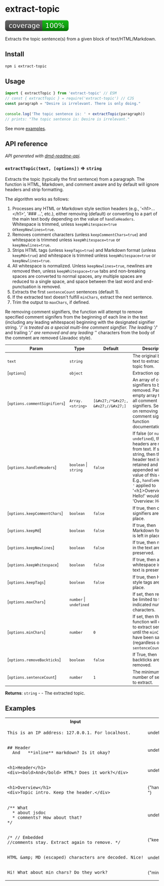 # extract-topic
[![coverage: 100%](./.readme-assets/coverage.svg)](https://github.com/liquid-labs/extract-topic/pulls?q=is%3Apr+is%3Aclosed)

Extracts the topic sentence(s) from a given block of text/HTML/Markdown.

## Install

```bash
npm i extract-topic
```

## Usage

```js
import { extractTopic } from 'extract-topic' // ESM
// const { extractTopic } = require('extract-topic') // CJS
const paragraph = "Desire is irrelevant. There is only doing."

console.log('The topic sentence is: ' + extractTopic(paragraph))
// prints: "The topic sentence is: Desire is irrelevant."
```

See more [examples](#examples).

##  API reference
_API generated with [dmd-readme-api](https://www.npmjs.com/package/dmd-readme-api)._

<a id="extractTopic"></a>
### `extractTopic(text, [options])` ⇒ `string` 

Extracts the topic (typically the first sentence) from a paragraph. The function is HTML, Markdown, and comment
aware and by default will ignore headers and strip formatting.

The algorithm works as follows:
1. Processes any HTML or Markdown style section headers (e.g., '&lt;h1&gt;...&lt;/h1&gt;', '### ...', etc.), either
   removing (default) or converting to a part of the main text body depending on the value of `handleHeaders`.
   Whitespace is trimmed, unless `keepWhitespace=true` or`keepNewlines=true`.
2. Removes comment characters (unless `keepCommentChars=true`) and whitespace is trimmed unless
   `keepWhitespace=true` or `keepNewlines=true`.
3. Strips HTML tags (unless `keepTags=true`) and Markdown format (unless `keepMd=true`) and whitespace is trimmed
   unless `keepWhitespace=true` or `keepNewlines=true`.
4. All whitespace is normalized. Unless `keepNewlines=true`, newlines are removed then, unless `keepWhitespace=true`
   tabs and non-breaking spaces are converted to normal spaces, any multiple spaces are reduced to a single space,
   and space between the last word and end-punctuation is removed.
5. Extracts the first `sentenceCount` sentences (default 1).
6. If the extracted text doesn't fulfill `minChars`, extract the next sentence.
7. Trim the output to `maxChars`, if defined.

Re removing comment signifiers, the function will attempt to remove specified comment signifers from the beginning
of each line in the text (including any leading whitespace) beginning with the designated signifier string. '/*' is
treated as a special multi-line comment signifier. The leading '/*' and trailing '*&sol;' are removed and any
leading '*' characters from the body of the comment are removed (Javadoc style).


| Param | Type | Default | Description |
| --- | --- | --- | --- |
| `text` | `string` |  | The original block of text to extract the topic from. |
| [`options`] | `object` |  | Extraction options. |
| [`options.commentSignifiers`] | `Array.<string>` | `[&#x27;/*&#x27;, &#x27;//&#x27;]` | An array of comment signifiers to be removed.   Pass in an empty array to keep all comment signifiers. See note on removing comment signifiers in function   documentation. |
| [`options.handleHeaders`] | `boolean` \| `string` | `false` | If false (or `null`, `undefined`), then headers are   removed from text. If set to a string, then the header text is retained and appended with the value of this   option. E.g., `handleHeader=': '` applied to '&lt;h1&gt;Overview&lt;/h1&gt; Hello!' would yield 'Overview: Hello!' |
| [`options.keepCommentChars`] | `boolean` | `false` | If true, then comment signifiers are left in place. |
| [`options.keepMd`] | `boolean` | `false` | If true, then Markdown formatting is left in place. |
| [`options.keepNewlines`] | `boolean` | `false` | If true, then newlines in the text are preserved. |
| [`options.keepWhitespace`] | `boolean` | `false` | If true, then all whitespace in the text is preserved. |
| [`options.keepTags`] | `boolean` | `false` | If true, then HTML style tags are left in place. |
| [`options.maxChars`] | `number` \| `undefined` |  | If set, then result will be limited to the indicated   number of characters. |
| [`options.minChars`] | `number` | `0` | If set, then the function will continue to extract sentences until the   `minChars` have been satisfied (regardless of `sentenceCount`). |
| [`options.removeBackticks`] | `boolean` | `false` | If True, then backticks are also removed. |
| [`options.sentenceCount`] | `number` | `1` | The minimum number of sentences to extract. |

**Returns**: `string` - - The extracted topic.


## Examples

<table>
  <tr><th>Input</th><th>Options</th><th>Output</th></tr>
  <tr>
    <td><pre>
This is an IP address: 127.0.0.1. For localhost.
</pre></td><td>undefined</td><td><pre>This is an IP address: 127.0.0.1.</pre></td>
  </tr>
  <tr>
    <td><pre>
## Header
__And__ **inline** markdown? Is it okay?
</pre></td><td>undefined</td><td><pre>And inline markdown?</pre></td>
  </tr>
  <tr>
    <td><pre>
&lt;h1&gt;Header&lt;/h1&gt;
&lt;div&gt;&lt;bold&gt;And&lt;/bold&gt; HTML? Does it work?&lt;/div&gt;
</pre></td><td>undefined</td><td><pre>And HTML?</pre></td>
  </tr>
  <tr>
    <td><pre>
&lt;h1&gt;Overview&lt;/h1&gt;
&lt;div&gt;Topic intro. Keep the header.&lt;/div&gt;
</pre></td><td>{"handleHeaders":": "}</td><td><pre>Overview: Topic intro.</pre></td>
  </tr>
  <tr>
    <td><pre>
/** What
  * about jsdoc
  * comments? How about that?
*/
</pre></td><td>undefined</td><td><pre>What about jsdoc comments?</pre></td>
  </tr>
  <tr>
    <td><pre>
/* // Embedded
//comments stay. Extract again to remove. */
</pre></td><td>{"keepNewlines":true}</td><td><pre>// Embedded
//comments stay.</pre></td>
  </tr>
  <tr>
    <td><pre>
HTML &amp;amp; MD (escaped) characters are decoded. Nice!
</pre></td><td>undefined</td><td><pre>HTML & MD (escaped) characters are decoded.</pre></td>
  </tr>
  <tr>
    <td><pre>
Hi! What about min chars? Do they work?
</pre></td><td>{"minChars":10}</td><td><pre>Hi! What about min chars?</pre></td>
  </tr>
</table>

